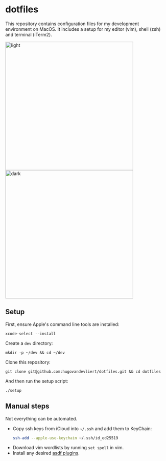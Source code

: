 # dotfiles

This repository contains configuration files for my development environment on MacOS. It includes a setup for my editor (vim), shell (zsh) and terminal (iTerm2).

<img width="400" alt="light" src="https://github.com/hugovandevliert/dotfiles/assets/25246106/86c593e2-0807-4e0e-a6be-1218c7e10fc9"><img width="400" alt="dark" src="https://github.com/hugovandevliert/dotfiles/assets/25246106/66364bee-1749-45d5-b5eb-d5b1e5d31d11">

## Setup

First, ensure Apple's command line tools are installed:
```
xcode-select --install
```

Create a `dev` directory:
```
mkdir -p ~/dev && cd ~/dev
```

Clone this repository:
```
git clone git@github.com:hugovandevliert/dotfiles.git && cd dotfiles
```

And then run the setup script:
```
./setup
```

## Manual steps

Not everything can be automated.

* Copy ssh keys from iCloud into `~/.ssh` and add them to KeyChain:
  ```zsh
  ssh-add --apple-use-keychain ~/.ssh/id_ed25519
  ```
* Download vim wordlists by running `set spell` in vim.
* Install any desired [asdf plugins](https://asdf-vm.com/guide/getting-started.html#_4-install-a-plugin).
